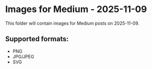 # Images for Medium - 2025-11-09

This folder will contain images for Medium posts on 2025-11-09.

## Supported formats:
- PNG
- JPG/JPEG
- SVG
